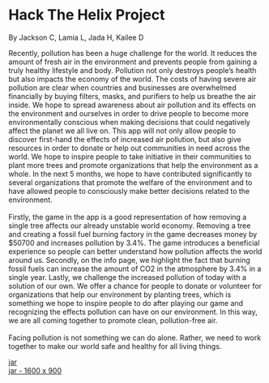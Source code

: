 # Hack The Helix Project
By Jackson C, Lamia L, Jada H, Kailee D
<p>
Recently, pollution has been a huge challenge for the world. It reduces the amount of fresh air in the environment and prevents people from gaining a truly healthy lifestyle and body. Pollution not only destroys people’s health but also impacts the economy of the world. The costs of having severe air pollution are clear when countries and businesses are overwhelmed financially by buying filters, masks, and purifiers to help us breathe the air inside. We hope to spread awareness about air pollution and its effects on the environment and ourselves in order to drive people to become more environmentally conscious when making decisions that could negatively affect the planet we all live on. This app will not only allow people to discover first-hand the effects of increased air pollution, but also give resources in order to donate or help out communities in need across the world. We hope to inspire people to take initiative in their communities to plant more trees and promote organizations that help the environment as a whole. In the next 5 months, we hope to have contributed significantly to several organizations that promote the welfare of the environment and to have allowed people to consciously make better decisions related to the environment.
<br />
<br />
Firstly, the game in the app is a good representation of how removing a single tree affects our already unstable world economy. Removing a tree and creating a fossil fuel burning factory in the game decreases money by $50700 and increases pollution by 3.4%. The game introduces a beneficial experience so people can better understand how pollution affects the world around us. Secondly, on the info page, we highlight the fact that burning fossil fuels can increase the amount of CO2 in the atmosphere by 3.4% in a single year. Lastly, we challenge the increased pollution of today with a solution of our own. We offer a chance for people to donate or volunteer for organizations that help our environment by planting trees, which is something we hope to inspire people to do after playing our game and recognizing the effects pollution can have on our environment. In this way, we are all coming together to promote clean, pollution-free air. 
<br />
<br />
  Facing pollution is not something we can do alone. Rather, we need to work together to make our world safe and healthy for all living things. 
</p>
<a href="https://github.com/jrcodd/ActualHackTheHelixProject/blob/master/hackTheHelixSubmission.jar">jar</a>
<br />
<a href="https://github.com/jrcodd/ActualHackTheHelixProject/blob/master/hackTheHelixSubmission-1600X900.jar">jar - 1600 x 900</a>

